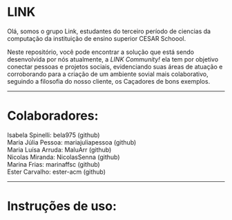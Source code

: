 # LINK
Olá, somos o grupo Link, estudantes do terceiro período de ciencias da computação
da instituição de ensino superior CESAR Schoool.

Neste repositório, você pode encontrar a solução que está sendo desenvolvida por nós atualmente, 
a *LINK Community!* ela tem por objetivo conectar pessoas e projetos sociais, evidenciando suas áreas de atuação e corroborando para a criação de um ambiente sovial mais colaborativo, seguindo a filosofia do nosso cliente, os Caçadores de bons exemplos.

-------------------------------------------------------------------------------------------------------
# Colaboradores:
Isabela Spinelli: bela975 (github) <br />
Maria Júlia Pessoa: mariajuliapessoa (github) <br />
Maria Luísa Arruda: MaluArr (github) <br />
Nicolas Miranda: NicolasSenna (github) <br />
Marina Frias: marinaffsc (github) <br />
Ester Carvalho: ester-acm (github)

-------------------------------------------------------------------------------------------------------
# Instruções de uso:
